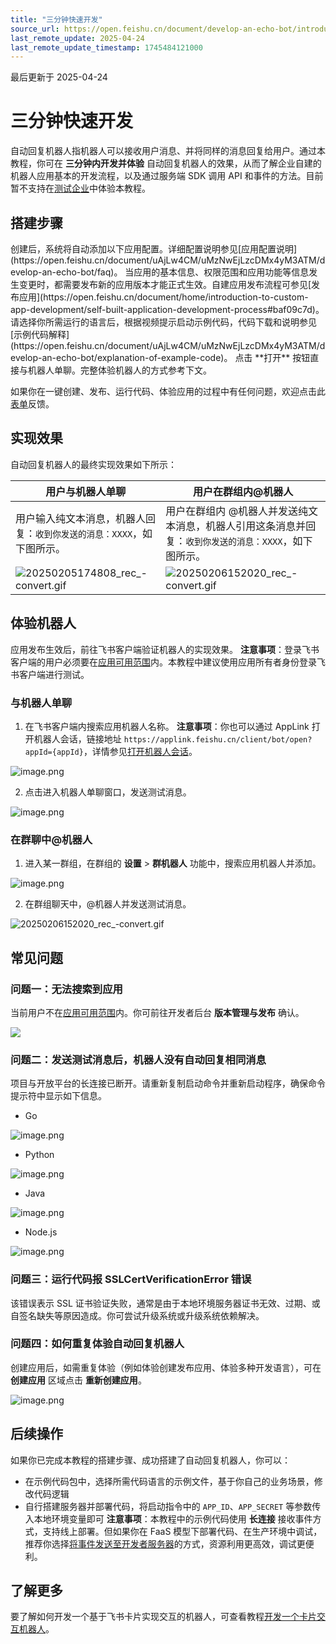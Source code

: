 ```yaml
---
title: "三分钟快速开发"
source_url: https://open.feishu.cn/document/develop-an-echo-bot/introduction
last_remote_update: 2025-04-24
last_remote_update_timestamp: 1745484121000
---
```

最后更新于 2025-04-24

# 三分钟快速开发

自动回复机器人指机器人可以接收用户消息、并将同样的消息回复给用户。通过本教程，你可在 **三分钟内开发并体验** 自动回复机器人的效果，从而了解企业自建的机器人应用基本的开发流程，以及通过服务端 SDK 调用 API 和事件的方法。目前暂不支持在[测试企业](https://open.feishu.cn/document/home/introduction-to-custom-app-development/testing-enterprise-and-personnel-functions)中体验本教程。

## 搭建步骤            
<interactive-course>
  <interactive-course-module
    type="create-app"
    title="创建应用"
    appManifestUrl="[file](https://sf3-cn.feishucdn.com/obj/open-platform-opendoc/20d537a3440765726b6ae93d23f9fb65_xmtWyKnOHM.json)"
  >
    创建后，系统将自动添加以下应用配置。详细配置说明参见[应用配置说明](https://open.feishu.cn/document/uAjLw4CM/uMzNwEjLzcDMx4yM3ATM/develop-an-echo-bot/faq)。

</interactive-course-module>
  <interactive-course-module
    type="publish-app"
    title="创建版本并发布"
    pcDefaultAbility="bot"
    mobileDefaultAbility="bot"
  >
    当应用的基本信息、权限范围和应用功能等信息发生变更时，都需要发布新的应用版本才能正式生效。自建应用发布流程可参见[发布应用](https://open.feishu.cn/document/home/introduction-to-custom-app-development/self-built-application-development-process#baf09c7d)。
  </interactive-course-module>
   <interactive-course-module
    type="run-code"
    title="运行代码"
    codePkgUrl="[file](https://sf3-cn.feishucdn.com/obj/open-platform-opendoc/b6d04596d0a6f7ca42b6143e2aa1531e_4PwJ1spPv2.json)"
    installedPoster="[file](https://sf3-cn.feishucdn.com/obj/open-platform-opendoc/c5d657385659d185a6a7db18589fe9aa_IQKUBg4bqq.png)"
    installedVideo="[file](https://sf3-cn.feishucdn.com/obj/open-platform-opendoc/1e4a744e1778c81c257400984d9d55c8_daWWIEF9A4.mp4)"
    uninstalledPoster="[file](https://sf3-cn.feishucdn.com/obj/open-platform-opendoc/df36b66644a252eae89df28e725613f2_iiYHc1QV0N.jpg)"
    uninstalledVideo="[file](https://sf3-cn.feishucdn.com/obj/open-platform-opendoc/4afe973a989a1f3e743d1ba51f2aa7bd_nAK4I9O0h3.mp4)"
  >请选择你所需运行的语言后，根据视频提示启动示例代码，代码下载和说明参见[示例代码解释](https://open.feishu.cn/document/uAjLw4CM/uMzNwEjLzcDMx4yM3ATM/develop-an-echo-bot/explanation-of-example-code)。
  </interactive-course-module>
  <interactive-course-module
    title="体验和试用"
	actions:button1:disabled-type="before-active"
    actions:button1:type="primary"
    actions:button1:text="打开"
    actions:button1:link="https://applink.feishu.cn/client/bot/open?appId=:appID"
  >
点击 **打开** 按钮直接与机器人单聊。完整体验机器人的方式参考下文。</interactive-course-module>
</interactive-course>

如果你在一键创建、发布、运行代码、体验应用的过程中有任何问题，欢迎点击此[表单](https://bytedance.larkoffice.com/share/base/form/shrcnC4hpksD9Z8etkdyJa87F5g?hide_docid=1&hide_userid=1&hide_%E4%B8%9A%E5%8A%A1%E5%9F%9F=1&hide_%E5%8F%8D%E9%A6%88%E4%B8%8A%E4%B8%8B%E6%96%87=1&hide_%E5%8F%8D%E9%A6%88%E6%9D%A5%E6%BA%90=1&hide_%E6%96%87%E6%A1%A3%E6%A0%87%E9%A2%98=1&hide_%E6%96%87%E6%A1%A3%E9%93%BE%E6%8E%A5=1&prefill_docid=7452622721024311297&prefill_%E4%B8%9A%E5%8A%A1%E5%9F%9F=7473534698498523164&prefill_%E5%8F%8D%E9%A6%88%E4%B8%8A%E4%B8%8B%E6%96%87=%E8%87%AA%E5%8A%A8%E5%9B%9E%E5%A4%8D%E6%9C%BA%E5%99%A8%E4%BA%BA&prefill_%E6%96%87%E6%A1%A3%E6%A0%87%E9%A2%98=%E4%B8%89%E5%88%86%E9%92%9F%E5%BF%AB%E9%80%9F%E5%BC%80%E5%8F%91&prefill_%E6%96%87%E6%A1%A3%E9%93%BE%E6%8E%A5=https%3A%2F%2Fopen.feishu.cn%2Fdocument%2FuAjLw4CM%2FuMzNwEjLzcDMx4yM3ATM%2Fdevelop-an-echo-bot%2Fintroduction)反馈。

## 实现效果
自动回复机器人的最终实现效果如下所示：

用户与机器人单聊 | 用户在群组内@机器人
--- | ---
用户输入纯文本消息，机器人回复：`收到你发送的消息：XXXX`，如下图所示。 | 用户在群组内 @机器人并发送纯文本消息，机器人引用这条消息并回复：`收到你发送的消息：XXXX`，如下图所示。
![20250205174808_rec_-convert.gif](https://sf3-cn.feishucdn.com/obj/open-platform-opendoc/0e90d1792bbe3b9cbd186de9a253884b_tpGSq92VZn.gif?height=1228&lazyload=true&maxWidth=382&width=1332) | ![20250206152020_rec_-convert.gif](https://sf3-cn.feishucdn.com/obj/open-platform-opendoc/5ebc7ab27889449e4745c164e0037fbf_XqQbDUVxBv.gif?height=1208&lazyload=true&maxWidth=382&width=1324)

## 体验机器人

应用发布生效后，前往飞书客户端验证机器人的实现效果。
**注意事项**：登录飞书客户端的用户必须要在[应用可用范围](https://open.feishu.cn/document/home/introduction-to-scope-and-authorization/availability)内。本教程中建议使用应用所有者身份登录飞书客户端进行测试。
### 与机器人单聊

1. 在飞书客户端内搜索应用机器人名称。
**注意事项**：你也可以通过 AppLink 打开机器人会话，链接地址 `https://applink.feishu.cn/client/bot/open?appId={appId}`，详情参见[打开机器人会话](https://open.feishu.cn/document/uAjLw4CM/uYjL24iN/applink-protocol/supported-protocol/open-a-bot)。

![image.png](https://sf3-cn.feishucdn.com/obj/open-platform-opendoc/9c0e2f63c7f92fb6c9697ef50039f211_Sy3VvFl0Ds.png?height=504&lazyload=true&maxWidth=600&width=1858)

2. 点击进入机器人单聊窗口，发送测试消息。

![image.png](https://sf3-cn.feishucdn.com/obj/open-platform-opendoc/82ce7b2071b84cc422aaf95e71023172_bcOZj1otHk.png?height=1236&lazyload=true&maxWidth=382&width=1312)

### 在群聊中@机器人

1. 进入某一群组，在群组的 **设置** > **群机器人** 功能中，搜索应用机器人并添加。

![image.png](https://sf3-cn.feishucdn.com/obj/open-platform-opendoc/f32e723a02169e92c2f3b45b63edb627_q7QdYAV3vW.png?height=1256&lazyload=true&maxWidth=382&width=1316)

2. 在群组聊天中，@机器人并发送测试消息。

![20250206152020_rec_-convert.gif](https://sf3-cn.feishucdn.com/obj/open-platform-opendoc/5ebc7ab27889449e4745c164e0037fbf_XqQbDUVxBv.gif?height=1208&lazyload=true&maxWidth=382&width=1324)

## 常见问题
### 问题一：无法搜索到应用

当前用户不在[应用可用范围](https://open.feishu.cn/document/home/introduction-to-scope-and-authorization/availability)内。你可前往开发者后台 **版本管理与发布** 确认。

![](https://sf3-cn.feishucdn.com/obj/open-platform-opendoc/a370e44b504c9877e30d9abef5430faf_wa2micsctT.png?height=624&lazyload=true&maxWidth=600&width=1322)

### 问题二：发送测试消息后，机器人没有自动回复相同消息

项目与开放平台的长连接已断开。请重新复制启动命令并重新启动程序，确保命令提示符中显示如下信息。

- Go

![image.png](https://sf3-cn.feishucdn.com/obj/open-platform-opendoc/2006481551c016793a20542ed73053c3_x0OfJnP6tT.png?height=232&lazyload=true&maxWidth=700&width=1914)

- Python

![image.png](https://sf3-cn.feishucdn.com/obj/open-platform-opendoc/d5030af3ba58f2ae2830b2cb649dcb03_6NPdMGAFfY.png?height=128&lazyload=true&maxWidth=700&width=1846)

- Java

![image.png](https://sf3-cn.feishucdn.com/obj/open-platform-opendoc/b72ecd4410e0038f03b40adf944093c4_GWlNlvnsLu.png?height=72&lazyload=true&maxWidth=700&width=1924)

- Node.js

![image.png](https://sf3-cn.feishucdn.com/obj/open-platform-opendoc/a228cc501059e600a173d677a490a804_xxKfJVRKnb.png?height=432&lazyload=true&maxWidth=700&width=1878)

### 问题三：运行代码报 SSLCertVerificationError 错误

该错误表示 SSL 证书验证失败，通常是由于本地环境服务器证书无效、过期、或自签名缺失等原因造成。你可尝试升级系统或升级系统依赖解决。

### 问题四：如何重复体验自动回复机器人

创建应用后，如需重复体验（例如体验创建发布应用、体验多种开发语言），可在 **创建应用** 区域点击 **重新创建应用**。

![image.png](https://sf3-cn.feishucdn.com/obj/open-platform-opendoc/3481af49727033e437aa3eb2ba77d00b_2lbJsB0cxX.png?height=898&lazyload=true&maxWidth=600&width=1560)

## 后续操作

如果你已完成本教程的搭建步骤、成功搭建了自动回复机器人，你可以：

- 在示例代码包中，选择所需代码语言的示例文件，基于你自己的业务场景，修改代码逻辑
- 自行搭建服务器并部署代码，将启动指令中的 `APP_ID`、`APP_SECRET` 等参数传入本地环境变量即可
  **注意事项**：本教程中的示例代码使用 **长连接** 接收事件方式，支持线上部署。但如果你在 FaaS 模型下部署代码、在生产环境中调试，推荐你选择[将事件发送至开发者服务器](https://open.feishu.cn/document/ukTMukTMukTM/uYDNxYjL2QTM24iN0EjN/event-subscription-configure-/choose-a-subscription-mode/send-notifications-to-developers-server)的方式，资源利用更高效，调试更便利。

## 了解更多

要了解如何开发一个基于飞书卡片实现交互的机器人，可查看教程[开发一个卡片交互机器人](https://open.feishu.cn/document/uAjLw4CM/uMzNwEjLzcDMx4yM3ATM/develop-a-card-interactive-bot/introduction)。
